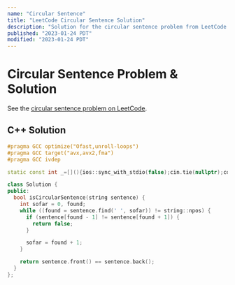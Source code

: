 ```yaml
---
name: "Circular Sentence"
title: "LeetCode Circular Sentence Solution"
description: "Solution for the circular sentence problem from LeetCode."
published: "2023-01-24 PDT"
modified: "2023-01-24 PDT"
---
```


# Circular Sentence Problem & Solution

See the [circular sentence problem on LeetCode](https://leetcode.com/problems/circular-sentence).

## C++ Solution

```cpp
#pragma GCC optimize("Ofast,unroll-loops")
#pragma GCC target("avx,avx2,fma")
#pragma GCC ivdep

static const int _=[](){ios::sync_with_stdio(false);cin.tie(nullptr);cout.tie(nullptr);return 0;}();

class Solution {
public:
  bool isCircularSentence(string sentence) {
    int sofar = 0, found;
    while ((found = sentence.find(' ', sofar)) != string::npos) {
      if (sentence[found - 1] != sentence[found + 1]) {
        return false;
      }

      sofar = found + 1;
    }

    return sentence.front() == sentence.back();
  }
};
```
